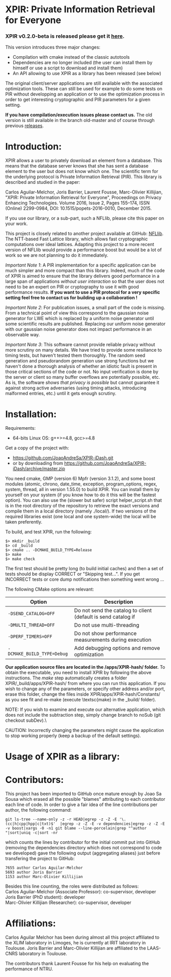 XPIR: Private Information Retrieval for Everyone
=================================================

### XPIR v0.2.0-beta is released please get it [here](https://github.com/XPIR-team/XPIR/releases).

This version introduces three major changes:
  * Compilation with cmake instead of the classic autotools
  * Dependencies are no longer included (the user can install them by himself or use a script to download and install them)
  * An API allowing to use XPIR as a library has been released (see below)

The original client/server applications are still available with the associated optimization tools. These can still be used for example to do some tests on PIR without developping an application or to use the optimization process in order to get interesting cryptographic and PIR parameters for a given setting.

**If you have compilation/execution issues please contact us.** The old version is still available in the branch old-master and of course through previous [releases](https://github.com/XPIR-team/XPIR/releases). 

Introduction:
=============

XPIR allows a user to privately download an element from a database. This means that the database server knows that she has sent a database element to the user but does not know which one. The scientific term for the underlying protocol is Private Information Retrieval (PIR). This library is described and studied in the paper:

Carlos Aguilar-Melchor, Joris Barrier, Laurent Fousse, Marc-Olivier Killijian, "XPIR: Private Information Retrieval for Everyone", Proceedings on Privacy Enhancing Technologies. Volume 2016, Issue 2, Pages 155–174, ISSN (Online) 2299-0984, DOI: 10.1515/popets-2016-0010, December 2015. 

If you use our library, or a sub-part, such a NFLlib, please cite this paper on your work.

This project is closely related to another project available at GitHub: [NFLlib](https://github.com/quarkslab/NFLlib). The NTT-based Fast Lattice library, which allows fast cryptographic computations over ideal lattices. Adapting this project to a more recent version of NFLlib would provide a performance boost but would be a lot of work so we are not planning to do it immediately. 

*Important Note 1*: A PIR implementation for a specific application can be much simpler and more compact than this library. Indeed, much of the code of XPIR is aimed to ensure that the library delivers good performance in a large span of applications *without user interaction* so that the user does not need to be an expert on PIR or cryptography to use it with good performance results. **If you want to use a PIR protocol for a very specific setting feel free to contact us for building up a collaboration !**

*Important Note 2*: For publication issues, a small part of the code is missing. From a technical point of view this correspond to the gaussian noise generator for LWE which is replaced by a uniform noise generator until some scientific results are published. Replacing our uniform noise generator with our gaussian noise generator does not impact performance in an observable way.

*Important Note 3*: This software cannot provide reliable privacy without more scrutiny on many details. We have tried to provide some resiliance to timing tests, but haven't tested them thoroughly. The random seed generation and pseudorandom generation use strong functions but we haven't done a thorough analysis of whether an idiotic fault is present in those critical sections of the code or not. No input verification is done by the server or client so many buffer overflows are potentially possible, etc. As is, the software *shows that privacy is possible* but cannot guarantee it against strong active adversaries (using timing attacks, introducing malformed entries, etc.) until it gets enough scrutiny.


Installation:
=============

Requirements: 
- 64-bits Linux OS: g++>=4.8, gcc>=4.8

Get a copy of the project with:
- https://github.com/JoaoAndreSa/XPIR-iDash.git
- or by downloading from https://github.com/JoaoAndreSa/XPIR-iDash/archive/master.zip
 
You need cmake, GMP (version 6) Mpfr (version 3.1.2), and some boost modules (atomic, chrono, date_time, exception, program_options, regex, system, thread, all in version 1.55.0) to build XPIR. You can install them by yourself on your system (if you know how to do it this will be the fastest option). You can also use the (slower but safer) script helper_script.sh that is in the root directory of the repository to retrieve the exact versions and compile them in a local directory (namely ./local/). If two versions of the required libraries exist (one local and one system-wide) the local will be taken preferently.

To build, and test XPIR, run the following:

```
$> mkdir _build
$> cd _build
$> cmake .. -DCMAKE_BUILD_TYPE=Release 
$> make
$> make check
```
The first test should be pretty long (to build initial caches) and then a set of tests should be display CORRECT or "Skipping test...". If you get INCORRECT tests or core dump notifications then something went wrong ...

The following CMake options are relevant:

Option                             | Description
-----------------------------------|---------------------------------
`-DSEND_CATALOG=OFF`               | Do not send the catalog to client (default is send catalog if |catalog|<1000)
`-DMULTI_THREAD=OFF`               | Do not use multi-threading
`-DPERF_TIMERS=OFF`                | Do not show performance measurements during execution
`-DCMAKE_BUILD_TYPE=Debug`         | Add debugging options and remove optimization

**Our application source files are located in the /apps/XPIR-hash/ folder.** To obtain the executable, you need to install XPIR by following the above instructions. The *make* step automatically creates a folder XPIR/_build/apps/XPIR-hash/ from where you can run this application. If you wish to change any of the parameters, or specify other address and/or port, erase this folder, change the files inside XPIR/apps/XPIR-hash/Constants/ as you see fit and re-make (execute \textsc{make} in the _build/ folder).

NOTE: If you wish to examine and execute our alternative application, which does not include the subtraction step, simply change branch to noSub (git checkout subDev).\\

CAUTION: Incorrectly changing the parameters might cause the application to stop working properly (keep a backup of the default settings).


Usage of XPIR as a library:
===========================



Contributors:
=============

This project has been imported to GitHub once mature enough by Joao Sa Sousa which erased all the possible "blames" attributing to each contributor each line of code. In order to give a fair idea of the line contributions per author, the following command:
```
git ls-tree --name-only -z -r HEAD|egrep -z -Z -E '\.(cc|h|cpp|hpp|c|txt)$'  |egrep -z -Z -E -v dependencies|egrep -z -Z -E -v boost|xargs -0 -n1 git blame --line-porcelain|grep "^author "|sort|uniq -c|sort -nr
```
which counts the lines by contributor for the initial commit put into GitHub (removing the dependencies directory which does not correspond to code we developed) gave the following output (aggregating aliases) just before transfering the project to GitHub:
```
7655 author Carlos Aguilar-Melchor
5693 author Joris Barrier
1153 author Marc-Olivier Killijian
```
Besides this line counting, the roles were distributed as follows:    
Carlos Aguilar-Melchor (Associate Professor): co-supervisor, developer    
Joris Barrier (PhD student): developer    
Marc-Olivier Killijian (Researcher): co-supervisor, developer    

Affiliations:
=============
Carlos Aguilar Melchor has been during almost all this project affiliated to the XLIM laboratory in Limoges, he is currently at IRIT laboratory in Toulouse. Joris Barrier and Marc-Olivier Killijian are affiliated to the LAAS-CNRS laboratory in Toulouse. 

The contributors thank Laurent Fousse for his help on evaluating the performance of NTRU.
 
